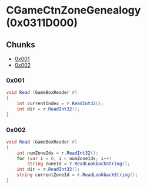 # CGameCtnZoneGenealogy (0x0311D000)

## Chunks

- [0x001](#0x001)
- [0x002](#0x002)

### 0x001

```cs
void Read (GameBoxReader r)
{
    int currentIndex = r.ReadInt32();
    int dir = r.ReadInt32();
}
```

### 0x002

```cs
void Read (GameBoxReader r)
{
    int numZoneIds = r.ReadInt32();
    for (var i = 0; i < numZoneIds; i++)
        string zoneId = r.ReadLookbackString();
    int dir = r.ReadInt32();
    string currentZoneId = r.ReadLookbackString();
}
```
